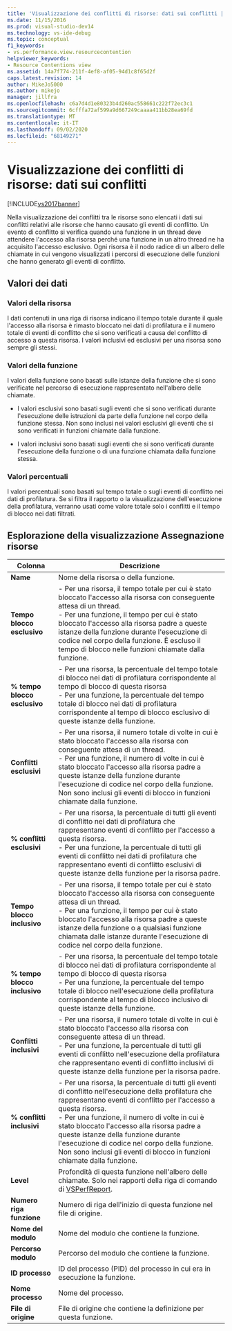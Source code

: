 ```yaml
---
title: 'Visualizzazione dei conflitti di risorse: dati sui conflitti | Microsoft Docs'
ms.date: 11/15/2016
ms.prod: visual-studio-dev14
ms.technology: vs-ide-debug
ms.topic: conceptual
f1_keywords:
- vs.performance.view.resourcecontention
helpviewer_keywords:
- Resource Contentions view
ms.assetid: 14a7f774-211f-4ef8-af05-94d1c8f65d2f
caps.latest.revision: 14
author: MikeJo5000
ms.author: mikejo
manager: jillfra
ms.openlocfilehash: c6a7d4d1e80323b4d260ac558661c222f72ec3c1
ms.sourcegitcommit: 6cfffa72af599a9d667249caaaa411bb28ea69fd
ms.translationtype: MT
ms.contentlocale: it-IT
ms.lasthandoff: 09/02/2020
ms.locfileid: "68149271"
---
```

# <a name="resource-contentions-view---contention-data"></a>Visualizzazione dei conflitti di risorse: dati sui conflitti
[!INCLUDE[vs2017banner](../includes/vs2017banner.md)]

Nella visualizzazione dei conflitti tra le risorse sono elencati i dati sui conflitti relativi alle risorse che hanno causato gli eventi di conflitto. Un evento di conflitto si verifica quando una funzione in un thread deve attendere l'accesso alla risorsa perché una funzione in un altro thread ne ha acquisito l'accesso esclusivo. Ogni risorsa è il nodo radice di un albero delle chiamate in cui vengono visualizzati i percorsi di esecuzione delle funzioni che hanno generato gli eventi di conflitto.  
  
## <a name="data-values"></a>Valori dei dati  
  
### <a name="resource-values"></a>Valori della risorsa  
 I dati contenuti in una riga di risorsa indicano il tempo totale durante il quale l'accesso alla risorsa è rimasto bloccato nei dati di profilatura e il numero totale di eventi di conflitto che si sono verificati a causa del conflitto di accesso a questa risorsa. I valori inclusivi ed esclusivi per una risorsa sono sempre gli stessi.  
  
### <a name="function-values"></a>Valori della funzione  
 I valori della funzione sono basati sulle istanze della funzione che si sono verificate nel percorso di esecuzione rappresentato nell'albero delle chiamate.  
  
- I valori esclusivi sono basati sugli eventi che si sono verificati durante l'esecuzione delle istruzioni da parte della funzione nel corpo della funzione stessa. Non sono inclusi nei valori esclusivi gli eventi che si sono verificati in funzioni chiamate dalla funzione.  
  
- I valori inclusivi sono basati sugli eventi che si sono verificati durante l'esecuzione della funzione o di una funzione chiamata dalla funzione stessa.  
  
### <a name="percentage-values"></a>Valori percentuali  
 I valori percentuali sono basati sul tempo totale o sugli eventi di conflitto nei dati di profilatura. Se si filtra il rapporto o la visualizzazione dell'esecuzione della profilatura, verranno usati come valore totale solo i conflitti e il tempo di blocco nei dati filtrati.  
  
## <a name="navigating-the-resource-allocation-view"></a>Esplorazione della visualizzazione Assegnazione risorse  
  
|Colonna|Descrizione|  
|------------|-----------------|  
|**Name**|Nome della risorsa o della funzione.|  
|**Tempo blocco esclusivo**|- Per una risorsa, il tempo totale per cui è stato bloccato l'accesso alla risorsa con conseguente attesa di un thread.<br />- Per una funzione, il tempo per cui è stato bloccato l'accesso alla risorsa padre a queste istanze della funzione durante l'esecuzione di codice nel corpo della funzione. È escluso il tempo di blocco nelle funzioni chiamate dalla funzione.|  
|**% tempo blocco esclusivo**|- Per una risorsa, la percentuale del tempo totale di blocco nei dati di profilatura corrispondente al tempo di blocco di questa risorsa<br />- Per una funzione, la percentuale del tempo totale di blocco nei dati di profilatura corrispondente al tempo di blocco esclusivo di queste istanze della funzione.|  
|**Conflitti esclusivi**|- Per una risorsa, il numero totale di volte in cui è stato bloccato l'accesso alla risorsa con conseguente attesa di un thread.<br />- Per una funzione, il numero di volte in cui è stato bloccato l'accesso alla risorsa padre a queste istanze della funzione durante l'esecuzione di codice nel corpo della funzione. Non sono inclusi gli eventi di blocco in funzioni chiamate dalla funzione.|  
|**% conflitti esclusivi**|- Per una risorsa, la percentuale di tutti gli eventi di conflitto nei dati di profilatura che rappresentano eventi di conflitto per l'accesso a questa risorsa.<br />- Per una funzione, la percentuale di tutti gli eventi di conflitto nei dati di profilatura che rappresentano eventi di conflitto esclusivi di queste istanze della funzione per la risorsa padre.|  
|**Tempo blocco inclusivo**|- Per una risorsa, il tempo totale per cui è stato bloccato l'accesso alla risorsa con conseguente attesa di un thread.<br />- Per una funzione, il tempo per cui è stato bloccato l'accesso alla risorsa padre a queste istanze della funzione o a qualsiasi funzione chiamata dalle istanze durante l'esecuzione di codice nel corpo della funzione.|  
|**% tempo blocco inclusivo**|- Per una risorsa, la percentuale del tempo totale di blocco nei dati di profilatura corrispondente al tempo di blocco di questa risorsa<br />- Per una funzione, la percentuale del tempo totale di blocco nell'esecuzione della profilatura corrispondente al tempo di blocco inclusivo di queste istanze della funzione.|  
|**Conflitti inclusivi**|- Per una risorsa, il numero totale di volte in cui è stato bloccato l'accesso alla risorsa con conseguente attesa di un thread.<br />- Per una funzione, la percentuale di tutti gli eventi di conflitto nell'esecuzione della profilatura che rappresentano eventi di conflitto inclusivi di queste istanze della funzione per la risorsa padre.|  
|**% conflitti inclusivi**|- Per una risorsa, la percentuale di tutti gli eventi di conflitto nell'esecuzione della profilatura che rappresentano eventi di conflitto per l'accesso a questa risorsa.<br />- Per una funzione, il numero di volte in cui è stato bloccato l'accesso alla risorsa padre a queste istanze della funzione durante l'esecuzione di codice nel corpo della funzione. Non sono inclusi gli eventi di blocco in funzioni chiamate dalla funzione.|  
|**Level**|Profondità di questa funzione nell'albero delle chiamate. Solo nei rapporti della riga di comando di [VSPerfReport](../profiling/vsperfreport.md).|  
|**Numero riga funzione**|Numero di riga dell'inizio di questa funzione nel file di origine.|  
|**Nome del modulo**|Nome del modulo che contiene la funzione.|  
|**Percorso modulo**|Percorso del modulo che contiene la funzione.|  
|**ID processo**|ID del processo (PID) del processo in cui era in esecuzione la funzione.|  
|**Nome processo**|Nome del processo.|  
|**File di origine**|File di origine che contiene la definizione per questa funzione.|
